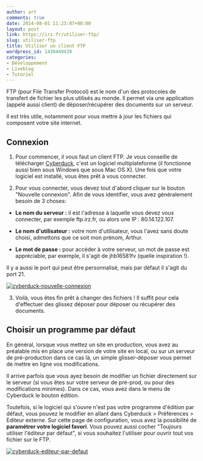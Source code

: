 ```yaml
---
author: art
comments: true
date: 2014-08-01 11:23:07+00:00
layout: post
link: https://irz.fr/utiliser-ftp/
slug: utiliser-ftp
title: Utiliser un client FTP
wordpress_id: 1438449439
categories:
- Développement
- Liveblog
- Tutoriel
---
```


FTP (pour File Transfer Protocol) est le nom d'un des protocoles de transfert de fichier les plus utilisés au monde. Il permet via une application (appelé aussi client) de déposer/récupérer des documents sur un serveur.

Il est très utile, notamment pour vous mettre à jour les fichiers qui composent votre site internet.


## Connexion

1. Pour commencer, il vous faut un client FTP. Je vous conseille de télécharger [Cyberduck](https://cyberduck.io/), c'est un logiciel multiplateforme (il fonctionne aussi bien sous Windows que sous Mac OS X). Une fois que votre logiciel est installé, vous êtes prêt à vous connecter.


2. Pour vous connecter, vous devez tout d'abord cliquer sur le bouton "Nouvelle connexion". Afin de vous identifier, vous avez généralement besoin de 3 choses:

* **Le nom du serveur :** il est l'adresse à laquelle vous devez vous connecter, par exemple ftp.irz.fr, ou alors une IP : 80.14.122.107.

* **Le nom d'utilisateur :** votre nom d'utilisateur, vous l'avez sans doute choisi, admettons que ce soit mon prénom, Arthur.

* **Le mot de passe :** pour accéder à votre serveur, un mot de passe est appréciable, par exemple, il s'agit de jhb16581fv (quelle inspiration !).

Il y a aussi le port qui peut être personnalisé, mais par défaut il s'agit du port 21.

[![cyberduck-nouvelle-connexion](https://static.irz.fr/2014/08/cyberduck-nouvelle-connexion-640x508.png)](http://irz.fr/utiliser-ftp/cyberduck-nouvelle-connexion/)


3. Voilà, vous êtes fin prêt à changer des fichiers ! Il suffit pour cela d'effectuer des glissez déposer pour déposer ou récupérer des documents.


## Choisir un programme par défaut

En général, lorsque vous mettez un site en production, vous avez au préalable mis en place une version de votre site en local, ou sur un serveur de pré-production dans ce cas là, un simple glisser-déposer vous permet de mettre en ligne vos modifications.

Il arrive parfois que vous ayez besoin de modifier un fichier directement sur le serveur (si vous êtes sur votre serveur de pré-prod, ou pour des modifications minimes). Dans ce cas, vous avez dans le menu de Cyberduck le bouton édition.

Toutefois, si le logiciel qui s'ouvre n'est pas votre programme d'édition par défaut, vous pouvez le modifier en allant dans Cyberduck > Préférences > Editeur externe. Sur cette page de configuration, vous avez la possibilité de **paramétrer votre logiciel favori**. Vous pouvez aussi cocher "Toujours utiliser l'éditeur par défaut", si vous souhaitez l'utiliser pour ouvrir tout vos fichier sur le FTP.

[![cyberduck-editeur-par-defaut](https://static.irz.fr/2014/08/cyberduck-editeur-par-defaut-640x339.png)](http://irz.fr/utiliser-ftp/cyberduck-editeur-par-defaut/)

